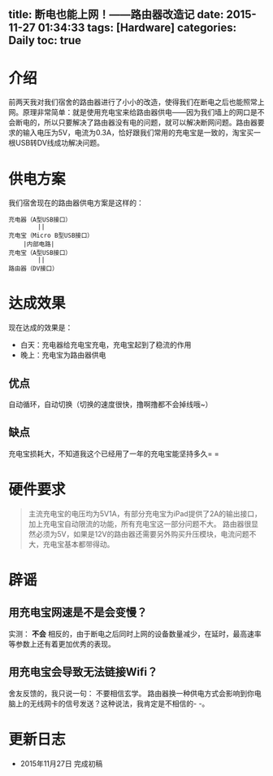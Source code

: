 title: 断电也能上网！——路由器改造记
date: 2015-11-27 01:34:33
tags: [Hardware]
categories: Daily
toc: true
---
# 介绍
前两天我对我们宿舍的路由器进行了小小的改造，使得我们在断电之后也能照常上网。原理非常简单：就是使用充电宝来给路由器供电——因为我们墙上的网口是不会断电的，所以只要解决了路由器没有电的问题，就可以解决断网问题。路由器要求的输入电压为5V，电流为0.3A，恰好跟我们常用的充电宝是一致的，淘宝买一根USB转DV线成功解决问题。

<!-- more -->

# 供电方案
我们宿舍现在的路由器供电方案是这样的：

```
充电器（A型USB接口）
        ||
充电宝（Micro B型USB接口）
    |内部电路|
充电宝（A型USB接口）
        ||
路由器（DV接口）
```

# 达成效果
现在达成的效果是：

- 白天：充电器给充电宝充电，充电宝起到了稳流的作用
- 晚上：充电宝为路由器供电

## 优点
自动循环，自动切换（切换的速度很快，撸啊撸都不会掉线哦~）
## 缺点
充电宝损耗大，不知道我这个已经用了一年的充电宝能坚持多久= =

# 硬件要求
> 主流充电宝的电压均为5V1A，有部分充电宝为iPad提供了2A的输出接口，加上充电宝自动限流的功能，所有充电宝这一部分问题不大。
路由器很显然必须为5V，如果是12V的路由器还需要另外购买升压模块，电流问题不大，充电宝基本都带得动。

# 辟谣

## 用充电宝网速是不是会变慢？
实测： **不会**
相反的，由于断电之后同时上网的设备数量减少，在延时，最高速率等参数上还有着更加优秀的表现。

## 用充电宝会导致无法链接Wifi？
舍友反馈的，我只说一句： 不要相信玄学。
路由器换一种供电方式会影响到你电脑上的无线网卡的信号发送？这种说法，我肯定是不相信的- -。

# 更新日志
- 2015年11月27日 完成初稿
